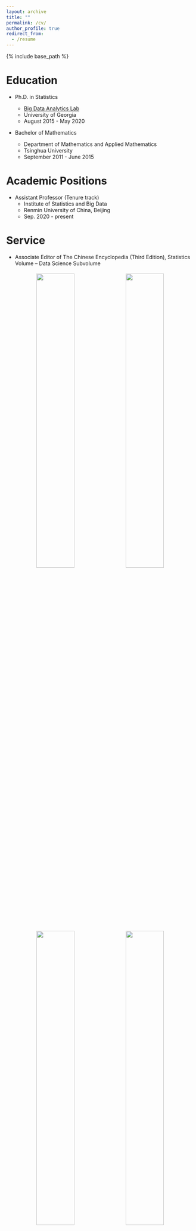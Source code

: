```yaml
---
layout: archive
title: ""
permalink: /cv/
author_profile: true
redirect_from:
  - /resume
---
```


{% include base_path %}

Education
======
- Ph.D. in Statistics<br> 
  - [Big Data Analytics Lab](https://bdalpingio.github.io/)<br>
  - University of Georgia<br>
  - August 2015 - May 2020

- Bachelor of Mathematics<br>
  - Department of Mathematics and Applied Mathematics<br>
  - Tsinghua University<br>
  - September 2011 - June 2015

Academic Positions
======
- Assistant Professor (Tenure track)
  - Institute of Statistics and Big Data 
  - Renmin University of China, Beijing
  - Sep. 2020 - present


Service
=====
- Associate Editor of The Chinese Encyclopedia (Third Edition), Statistics Volume – Data Science Subvolume
<p align="center">
  <img src="https://cheng-bdal.github.io//images/百科全书P1.png" width="45%" style="margin: 5px;">
  <img src="https://cheng-bdal.github.io//images/百科全书P2.png" width="45%" style="margin: 5px;"><br>
  <img src="https://cheng-bdal.github.io//images/百科全书P3.png" width="45%" style="margin: 5px;">
  <img src="https://cheng-bdal.github.io//images/百科全书P4.png" width="45%" style="margin: 5px;">
</p>

- Stat2Spark Mingli Innovation Laboratory Supervisor[Link](https://mp.weixin.qq.com/s/ci3yEQE8B6Om9nn7HDRXJA)
- <img src="https://cheng-bdal.github.io//images/明理创新实验室.png" alt="Image" width="400"><br>
- Reviewer for journals and conferences including Annals of Statistics (AOS), Annals of Applied Statistics (AOAS), Biometrika, Journal of Machine Learning Research (JMLR), Journal of Computational and Graphical Statistics (JCGS), NeurIPS, ICLR, among others.
- 2023-2025年中国人民大学-上海招生组成员
- <img src="https://cheng-bdal.github.io//images/上海招生.jpg" alt="Image" width="400"><br>
- 2025年代表中国人民大学-江苏招生组，赴江苏省天一中学作科普报告[链接](https://mp.weixin.qq.com/s/Rhzmvg_Trd_3_13nDxzjRg)
- <img src="https://cheng-bdal.github.io//images/江苏省招生.jpg" alt="Image" width="400"><br>






